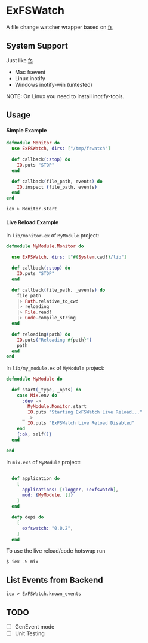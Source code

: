 ExFSWatch
=========

A file change watcher wrapper based on [fs](https://github.com/synrc/fs)

## System Support

Just like [fs](https://github.com/synrc/fs#backends)

- Mac fsevent
- Linux inotify
- Windows inotify-win (untested)

NOTE: On Linux you need to install inotify-tools.

## Usage

#### Simple Example

```elixir
defmodule Monitor do
  use ExFSWatch, dirs: ["/tmp/fswatch"]

  def callback(:stop) do
    IO.puts "STOP"
  end

  def callback(file_path, events) do
    IO.inspect {file_path, events}
  end
end
```

```shell
iex > Monitor.start
```

#### Live Reload Example



In `lib/monitor.ex` of `MyModule` project:

```elixir
defmodule MyModule.Monitor do

  use ExFSWatch, dirs: ["#{System.cwd!}/lib"]

  def callback(:stop) do
    IO.puts "STOP"
  end

  def callback(file_path, _events) do
    file_path
    |> Path.relative_to_cwd
    |> reloading
    |> File.read!
    |> Code.compile_string
  end

  def reloading(path) do
    IO.puts("Reloading #{path}")
    path
  end
end
```

In `lib/my_module.ex` of `MyModule` project:

```elixir
defmodule MyModule do

  def start(_type, _opts) do
    case Mix.env do
      :dev ->
        MyModule.Monitor.start
        IO.puts "Starting ExFSWatch Live Reload..."
      _ ->
        IO.puts "ExFSWatch Live Reload Disabled"
    end
    {:ok, self()}
  end

end
```

In `mix.exs` of `MyModule` project:

```elixir

  def application do
    [
      applications: [:logger, :exfswatch],
      mod: {MyModule, []}
    ]
  end

  defp deps do
    [
      exfswatch: "0.0.2",
    ]
  end

```

To use the live reload/code hotswap run

```shell
$ iex -S mix
```

## List Events from Backend

```shell
iex > ExFSWatch.known_events
```

## TODO

- [ ] GenEvent mode
- [ ] Unit Testing
